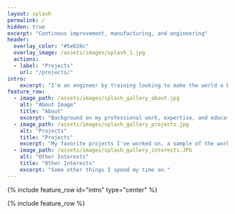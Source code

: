 ```yaml
---
layout: splash
permalink: /
hidden: true
excerpt: "Continous improvement, manufacturing, and engineering"
header:
  overlay_color: "#5e616c"
  overlay_image: /assets/images/splash_1.jpg
  actions:
  - label: "Projects"
    url: "/projects/"
intro:
	excerpt: "I'm an engineer by training looking to make the world a better place through solving imporant problems and improving current processes. For the past two years I have worked as a continous improvement specialist at textie, chemical, and FMCG factilities.""
feature_row:
  - image_path: /assets/images/splash_gallery_about.jpg
    alt: "About Image"
    title: "About"
    excerpt: "Background on my professional work, expertise, and education."
  - image_path: /assets/images/splash_gallery_projects.jpg
    alt: "Projects"
    title: "Projects"
    excerpt: "My favorite projects I've worked on, a sample of the work I've been apart of."
  - image_path: /assets/images/splash_gallery_interests.JPG
    alt: "Other Interests"
    title: "Other Interests"
    excerpt: "Some other things I spend my time on."
---
```


{% include feature_row id="intro" type="center" %}

{% include feature_row %}